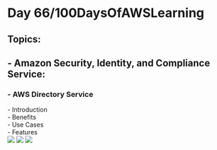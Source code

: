 <h1> Day 66/100DaysOfAWSLearning </h1>
<h2> Topics: </h2>

 <h2>  - Amazon Security, Identity, and Compliance Service: </h2>

<h3> - AWS Directory Service </h3>
         - Introduction <br>
         - Benefits <br> 
         - Use Cases <br>
         - Features <br>
       

<img src = "https://github.com/thetechgirlgita/100-days-of-aws-learning/blob/master/Images/Day66/66_1.jpg?raw=true">
<img src = "https://github.com/thetechgirlgita/100-days-of-aws-learning/blob/master/Images/Day66/66_2.jpg?raw=true">
<img src = "https://github.com/thetechgirlgita/100-days-of-aws-learning/blob/master/Images/Day66/65_3.jpg?raw=true">

